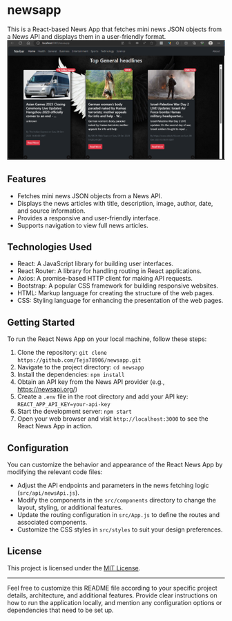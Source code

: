 # newsapp

This is a React-based News App that fetches mini news JSON objects from a News API and displays them in a user-friendly format.
![webpage overview](./newsappOverrview.png)

## Features

- Fetches mini news JSON objects from a News API.
- Displays the news articles with title, description, image, author, date, and source information.
- Provides a responsive and user-friendly interface.
- Supports navigation to view full news articles.

## Technologies Used

- React: A JavaScript library for building user interfaces.
- React Router: A library for handling routing in React applications.
- Axios: A promise-based HTTP client for making API requests.
- Bootstrap: A popular CSS framework for building responsive websites.
- HTML: Markup language for creating the structure of the web pages.
- CSS: Styling language for enhancing the presentation of the web pages.

## Getting Started

To run the React News App on your local machine, follow these steps:

1. Clone the repository: `git clone https://github.com/Teja78906/newsapp.git`
2. Navigate to the project directory: `cd newsapp`
3. Install the dependencies: `npm install`
4. Obtain an API key from the News API provider (e.g., https://newsapi.org/)
5. Create a `.env` file in the root directory and add your API key: `REACT_APP_API_KEY=your-api-key`
6. Start the development server: `npm start`
7. Open your web browser and visit `http://localhost:3000` to see the React News App in action.

## Configuration

You can customize the behavior and appearance of the React News App by modifying the relevant code files:

- Adjust the API endpoints and parameters in the news fetching logic (`src/api/newsApi.js`).
- Modify the components in the `src/components` directory to change the layout, styling, or additional features.
- Update the routing configuration in `src/App.js` to define the routes and associated components.
- Customize the CSS styles in `src/styles` to suit your design preferences.

## License

This project is licensed under the [MIT License](https://opensource.org/licenses/MIT).

---

Feel free to customize this README file according to your specific project details, architecture, and additional features. Provide clear instructions on how to run the application locally, and mention any configuration options or dependencies that need to be set up.
